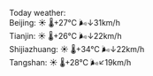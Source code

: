 Today weather:  
Beijing: ☀️   🌡️+27°C 🌬️↓31km/h  
Tianjin: ☀️   🌡️+26°C 🌬️↓22km/h  
Shijiazhuang: ☀️   🌡️+34°C 🌬️↓22km/h  
Tangshan: ☀️   🌡️+28°C 🌬️↙19km/h  
